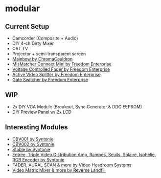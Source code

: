 # modular

## Current Setup

- Camcorder (Composite + Audio)
- DIY 4-ch Dirty Mixer
- CRT TV
- Projector + semi-transparent screen
- [Mainbow by ChromaCauldron](https://www.etsy.com/uk/listing/1005042852/mainbow-analog-video-synth-eurorack?click_key=049a7e0a52eb56feadb9bd390ace38b6d5c35158%3A1005042852&click_sum=421d72d2&ref=shop_home_active_1&crt=1)
- [MisMatcher Connect Mini by Freedom Enterprise](https://freedomenterprise.pt/mismatcher-connect-mini.html)
- [Voltage Controlled Fader by Freedom Enterprise](https://freedomenterprise.pt/vcf.html)
- [Active Video Splitter by Freedom Enterprise](https://freedomenterprise.pt/Video-Splitter.html)
- [Gate Switcher by Freedom Enterprise](https://freedomenterprise.pt/Gate-Switcher.html)

## WIP

- 2x DIY VGA Module (Breakout, Sync Generator & DDC EEPROM)
- DIY Preview Panel w/ 2x LCD

## Interesting Modules

- [CBV001 by Syntonie](https://syntonie.fr/products/cbv001-circuit-bent-video-enhancer)
- [CBV002 by Syntonie](https://syntonie.fr/products/cbv002-circuit-bent-video-delay)
- [Stable by Syntonie](https://syntonie.fr/products/stable)
- [Entree, Triple Video Distribution Amp, Rampes, Seuils, Solaire, Isohelie, RGB Encoder by Syntonie](https://syntonie.fr/products/rampes-ramp-generator-sync-extractor)
- [F4DER, AURAL SCAN & more by Video Headroom Systems](https://www.videoheadroom.systems/video-synthesizers/p/f4der)
- [Video Matrix Mixer & more by Reverse Landfill](https://www.reverselandfill.org/category/eurorack-video/)
